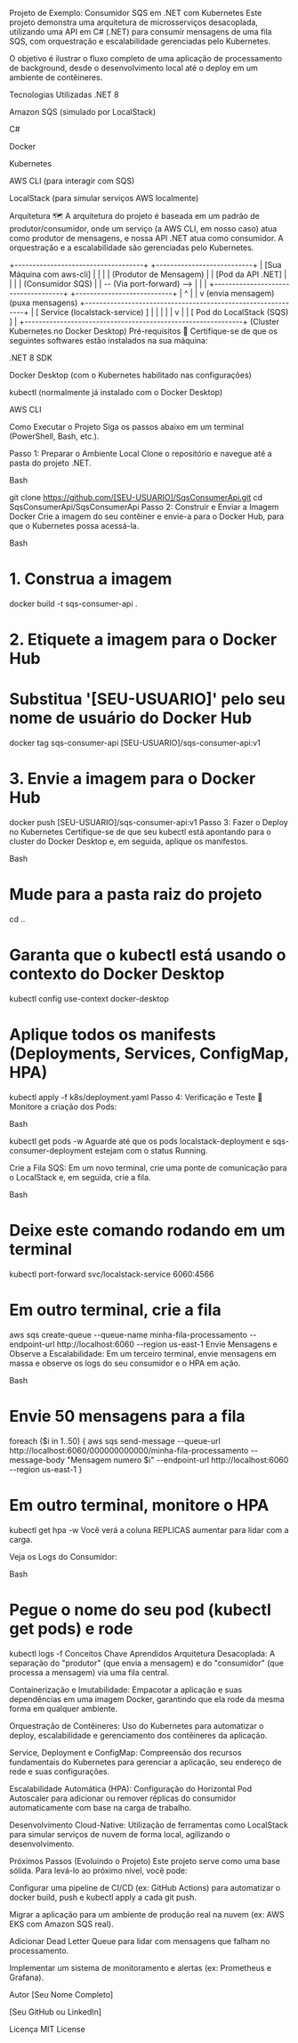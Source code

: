 Projeto de Exemplo: Consumidor SQS em .NET com Kubernetes
Este projeto demonstra uma arquitetura de microsserviços desacoplada, utilizando uma API em C# (.NET) para consumir mensagens de uma fila SQS, com orquestração e escalabilidade gerenciadas pelo Kubernetes.

O objetivo é ilustrar o fluxo completo de uma aplicação de processamento de background, desde o desenvolvimento local até o deploy em um ambiente de contêineres.

Tecnologias Utilizadas
.NET 8

Amazon SQS (simulado por LocalStack)

C#

Docker

Kubernetes

AWS CLI (para interagir com SQS)

LocalStack (para simular serviços AWS localmente)

Arquitetura 🗺️
A arquitetura do projeto é baseada em um padrão de produtor/consumidor, onde um serviço (a AWS CLI, em nosso caso) atua como produtor de mensagens, e nossa API .NET atua como consumidor. A orquestração e a escalabilidade são gerenciadas pelo Kubernetes.

+------------------------------------+      +---------------------------+
| [Sua Máquina com aws-cli]          |      |                           |
|   (Produtor de Mensagem)           |      |  [Pod da API .NET]        |
|                                    |      |    (Consumidor SQS)       |
|   -- (Via port-forward) -->        |      |                           |
+------------------------------------+      +---------------------------+
         |                                                 ^
         |                                                 |
         v (envia mensagem)                (puxa mensagens)
  +-------------------------------------------------------------+
  |              [ Service (localstack-service) ]               |
  |                           |                                 |
  |                           v                                 |
  |             [ Pod do LocalStack (SQS) ]                     |
  +-------------------------------------------------------------+
               (Cluster Kubernetes no Docker Desktop)
Pré-requisitos 🚀
Certifique-se de que os seguintes softwares estão instalados na sua máquina:

.NET 8 SDK

Docker Desktop (com o Kubernetes habilitado nas configurações)

kubectl (normalmente já instalado com o Docker Desktop)

AWS CLI

Como Executar o Projeto
Siga os passos abaixo em um terminal (PowerShell, Bash, etc.).

Passo 1: Preparar o Ambiente Local
Clone o repositório e navegue até a pasta do projeto .NET.

Bash

git clone https://github.com/[SEU-USUARIO]/SqsConsumerApi.git
cd SqsConsumerApi/SqsConsumerApi
Passo 2: Construir e Enviar a Imagem Docker
Crie a imagem do seu contêiner e envie-a para o Docker Hub, para que o Kubernetes possa acessá-la.

Bash

# 1. Construa a imagem
docker build -t sqs-consumer-api .

# 2. Etiquete a imagem para o Docker Hub
#    Substitua '[SEU-USUARIO]' pelo seu nome de usuário do Docker Hub
docker tag sqs-consumer-api [SEU-USUARIO]/sqs-consumer-api:v1

# 3. Envie a imagem para o Docker Hub
docker push [SEU-USUARIO]/sqs-consumer-api:v1
Passo 3: Fazer o Deploy no Kubernetes
Certifique-se de que seu kubectl está apontando para o cluster do Docker Desktop e, em seguida, aplique os manifestos.

Bash

# Mude para a pasta raiz do projeto
cd ..

# Garanta que o kubectl está usando o contexto do Docker Desktop
kubectl config use-context docker-desktop

# Aplique todos os manifests (Deployments, Services, ConfigMap, HPA)
kubectl apply -f k8s/deployment.yaml
Passo 4: Verificação e Teste 🧪
Monitore a criação dos Pods:

Bash

kubectl get pods -w
Aguarde até que os pods localstack-deployment e sqs-consumer-deployment estejam com o status Running.

Crie a Fila SQS:
Em um novo terminal, crie uma ponte de comunicação para o LocalStack e, em seguida, crie a fila.

Bash

# Deixe este comando rodando em um terminal
kubectl port-forward svc/localstack-service 6060:4566

# Em outro terminal, crie a fila
aws sqs create-queue --queue-name minha-fila-processamento --endpoint-url http://localhost:6060 --region us-east-1
Envie Mensagens e Observe a Escalabilidade:
Em um terceiro terminal, envie mensagens em massa e observe os logs do seu consumidor e o HPA em ação.

Bash

# Envie 50 mensagens para a fila
foreach ($i in 1..50) { aws sqs send-message --queue-url http://localhost:6060/000000000000/minha-fila-processamento --message-body "Mensagem numero $i" --endpoint-url http://localhost:6060 --region us-east-1 }

# Em outro terminal, monitore o HPA
kubectl get hpa -w
Você verá a coluna REPLICAS aumentar para lidar com a carga.

Veja os Logs do Consumidor:

Bash

# Pegue o nome do seu pod (kubectl get pods) e rode
kubectl logs -f <nome-do-pod-consumidor>
Conceitos Chave Aprendidos
Arquitetura Desacoplada: A separação do "produtor" (que envia a mensagem) e do "consumidor" (que processa a mensagem) via uma fila central.

Containerização e Imutabilidade: Empacotar a aplicação e suas dependências em uma imagem Docker, garantindo que ela rode da mesma forma em qualquer ambiente.

Orquestração de Contêineres: Uso do Kubernetes para automatizar o deploy, escalabilidade e gerenciamento dos contêineres da aplicação.

Service, Deployment e ConfigMap: Compreensão dos recursos fundamentais do Kubernetes para gerenciar a aplicação, seu endereço de rede e suas configurações.

Escalabilidade Automática (HPA): Configuração do Horizontal Pod Autoscaler para adicionar ou remover réplicas do consumidor automaticamente com base na carga de trabalho.

Desenvolvimento Cloud-Native: Utilização de ferramentas como LocalStack para simular serviços de nuvem de forma local, agilizando o desenvolvimento.

Próximos Passos (Evoluindo o Projeto)
Este projeto serve como uma base sólida. Para levá-lo ao próximo nível, você pode:

Configurar uma pipeline de CI/CD (ex: GitHub Actions) para automatizar o docker build, push e kubectl apply a cada git push.

Migrar a aplicação para um ambiente de produção real na nuvem (ex: AWS EKS com Amazon SQS real).

Adicionar Dead Letter Queue para lidar com mensagens que falham no processamento.

Implementar um sistema de monitoramento e alertas (ex: Prometheus e Grafana).

Autor
[Seu Nome Completo]

[Seu GitHub ou LinkedIn]

Licença
MIT License
